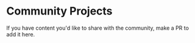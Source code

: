 # Community Projects
If you have content you'd like to share with the community, make a PR to add it here.
